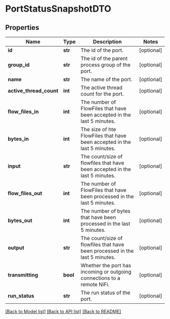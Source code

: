 # PortStatusSnapshotDTO

## Properties
Name | Type | Description | Notes
------------ | ------------- | ------------- | -------------
**id** | **str** | The id of the port. | [optional] 
**group_id** | **str** | The id of the parent process group of the port. | [optional] 
**name** | **str** | The name of the port. | [optional] 
**active_thread_count** | **int** | The active thread count for the port. | [optional] 
**flow_files_in** | **int** | The number of FlowFiles that have been accepted in the last 5 minutes. | [optional] 
**bytes_in** | **int** | The size of hte FlowFiles that have been accepted in the last 5 minutes. | [optional] 
**input** | **str** | The count/size of flowfiles that have been accepted in the last 5 minutes. | [optional] 
**flow_files_out** | **int** | The number of FlowFiles that have been processed in the last 5 minutes. | [optional] 
**bytes_out** | **int** | The number of bytes that have been processed in the last 5 minutes. | [optional] 
**output** | **str** | The count/size of flowfiles that have been processed in the last 5 minutes. | [optional] 
**transmitting** | **bool** | Whether the port has incoming or outgoing connections to a remote NiFi. | [optional] 
**run_status** | **str** | The run status of the port. | [optional] 

[[Back to Model list]](../README.md#documentation-for-models) [[Back to API list]](../README.md#documentation-for-api-endpoints) [[Back to README]](../README.md)


